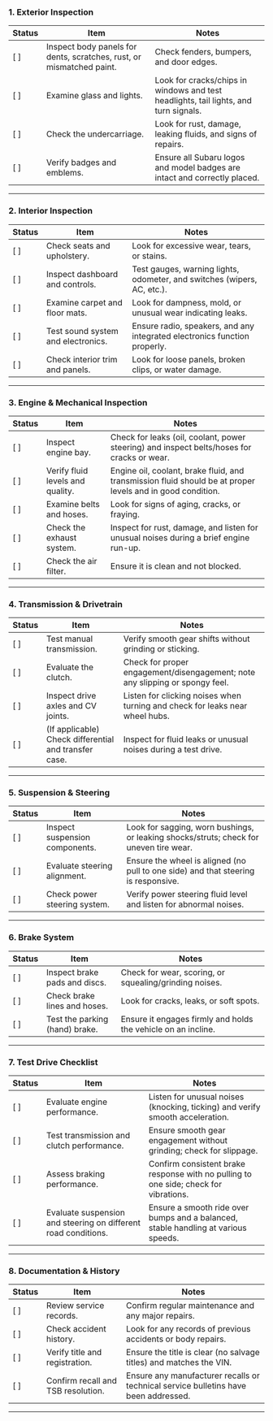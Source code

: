 ### **1. Exterior Inspection**

| Status | Item | Notes |
|--------|------|-------|
| [ ]    | Inspect body panels for dents, scratches, rust, or mismatched paint. | Check fenders, bumpers, and door edges. |
| [ ]    | Examine glass and lights. | Look for cracks/chips in windows and test headlights, tail lights, and turn signals. |
| [ ]    | Check the undercarriage. | Look for rust, damage, leaking fluids, and signs of repairs. |
| [ ]    | Verify badges and emblems. | Ensure all Subaru logos and model badges are intact and correctly placed. |

---

### **2. Interior Inspection**

| Status | Item | Notes |
|--------|------|-------|
| [ ]    | Check seats and upholstery. | Look for excessive wear, tears, or stains. |
| [ ]    | Inspect dashboard and controls. | Test gauges, warning lights, odometer, and switches (wipers, AC, etc.). |
| [ ]    | Examine carpet and floor mats. | Look for dampness, mold, or unusual wear indicating leaks. |
| [ ]    | Test sound system and electronics. | Ensure radio, speakers, and any integrated electronics function properly. |
| [ ]    | Check interior trim and panels. | Look for loose panels, broken clips, or water damage. |

---

### **3. Engine & Mechanical Inspection**

| Status | Item | Notes |
|--------|------|-------|
| [ ]    | Inspect engine bay. | Check for leaks (oil, coolant, power steering) and inspect belts/hoses for cracks or wear. |
| [ ]    | Verify fluid levels and quality. | Engine oil, coolant, brake fluid, and transmission fluid should be at proper levels and in good condition. |
| [ ]    | Examine belts and hoses. | Look for signs of aging, cracks, or fraying. |
| [ ]    | Check the exhaust system. | Inspect for rust, damage, and listen for unusual noises during a brief engine run-up. |
| [ ]    | Check the air filter. | Ensure it is clean and not blocked. |

---

### **4. Transmission & Drivetrain**

| Status | Item | Notes |
|--------|------|-------|
| [ ]    | Test manual transmission. | Verify smooth gear shifts without grinding or sticking. |
| [ ]    | Evaluate the clutch. | Check for proper engagement/disengagement; note any slipping or spongy feel. |
| [ ]    | Inspect drive axles and CV joints. | Listen for clicking noises when turning and check for leaks near wheel hubs. |
| [ ]    | (If applicable) Check differential and transfer case. | Inspect for fluid leaks or unusual noises during a test drive. |

---

### **5. Suspension & Steering**

| Status | Item | Notes |
|--------|------|-------|
| [ ]    | Inspect suspension components. | Look for sagging, worn bushings, or leaking shocks/struts; check for uneven tire wear. |
| [ ]    | Evaluate steering alignment. | Ensure the wheel is aligned (no pull to one side) and that steering is responsive. |
| [ ]    | Check power steering system. | Verify power steering fluid level and listen for abnormal noises. |

---

### **6. Brake System**

| Status | Item | Notes |
|--------|------|-------|
| [ ]    | Inspect brake pads and discs. | Check for wear, scoring, or squealing/grinding noises. |
| [ ]    | Check brake lines and hoses. | Look for cracks, leaks, or soft spots. |
| [ ]    | Test the parking (hand) brake. | Ensure it engages firmly and holds the vehicle on an incline. |

---

### **7. Test Drive Checklist**

| Status | Item | Notes |
|--------|------|-------|
| [ ]    | Evaluate engine performance. | Listen for unusual noises (knocking, ticking) and verify smooth acceleration. |
| [ ]    | Test transmission and clutch performance. | Ensure smooth gear engagement without grinding; check for slippage. |
| [ ]    | Assess braking performance. | Confirm consistent brake response with no pulling to one side; check for vibrations. |
| [ ]    | Evaluate suspension and steering on different road conditions. | Ensure a smooth ride over bumps and a balanced, stable handling at various speeds. |

---

### **8. Documentation & History**

| Status | Item | Notes |
|--------|------|-------|
| [ ]    | Review service records. | Confirm regular maintenance and any major repairs. |
| [ ]    | Check accident history. | Look for any records of previous accidents or body repairs. |
| [ ]    | Verify title and registration. | Ensure the title is clear (no salvage titles) and matches the VIN. |
| [ ]    | Confirm recall and TSB resolution. | Ensure any manufacturer recalls or technical service bulletins have been addressed. |

---